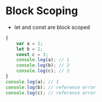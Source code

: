 # Block Scoping

- let and const are block scoped
```js
{
    var a = 1;
    let b = 2;
    const c = 3;
    console.log(a); // 1
    console.log(b); // 2
    console.log(c); // 3
}
console.log(a); // 1
console.log(b); // reference error
console.log(c); // reference error 
```
